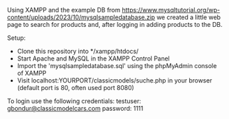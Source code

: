 Using XAMPP and the example DB from https://www.mysqltutorial.org/wp-content/uploads/2023/10/mysqlsampledatabase.zip we created a little web page to search for products and, after logging in adding products to the DB.


Setup:

- Clone this repository into */xampp/htdocs/
- Start Apache and MySQL in the XAMPP Control Panel
- Import the 'mysqlsampledatabase.sql' using the phpMyAdmin console of XAMPP
- Visit localhost:YOURPORT/classicmodels/suche.php in your browser (default port is 80, often used port 8080)

To login use the following credentials:
testuser: gbondur@classicmodelcars.com
password: 1111
